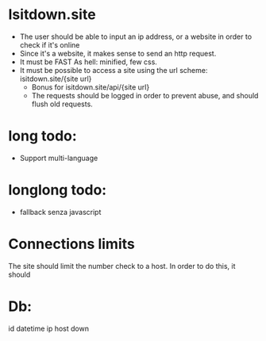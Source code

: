 # Isitdown.site
 * The user should be able to input an ip address, or a website in order to check if it's online
  * Since it's a website, it makes sense to send an http request.
 * It must be FAST As hell: minified, few css.
 * It must be possible to access a site using the url scheme: isitdown.site/{site url}
   * Bonus for isitdown.site/api/{site url}
   * The requests should be logged in order to prevent abuse, and should flush old requests.

# long todo:
 * Support multi-language

# longlong todo:
 * fallback senza javascript

# Connections limits
The site should limit the number check to a host. In order to do this, it should


# Db:
id datetime ip host down
